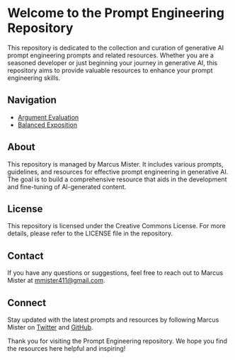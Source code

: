 
# Welcome to the Prompt Engineering Repository

This repository is dedicated to the collection and curation of generative AI prompt engineering prompts and related resources. Whether you are a seasoned developer or just beginning your journey in generative AI, this repository aims to provide valuable resources to enhance your prompt engineering skills.

## Navigation

- [Argument Evaluation](./argumentevaluation.md)
- [Balanced Exposition](./balanced_exposition.md)

## About

This repository is managed by Marcus Mister. It includes various prompts, guidelines, and resources for effective prompt engineering in generative AI. The goal is to build a comprehensive resource that aids in the development and fine-tuning of AI-generated content.

## License

This repository is licensed under the Creative Commons License. For more details, please refer to the LICENSE file in the repository.

## Contact

If you have any questions or suggestions, feel free to reach out to Marcus Mister at mmister411@gmail.com.

## Connect

Stay updated with the latest prompts and resources by following Marcus Mister on [Twitter](https://twitter.com/marcus.t.mister) and [GitHub](https://github.com/mmister411).

Thank you for visiting the Prompt Engineering repository. We hope you find the resources here helpful and inspiring!

